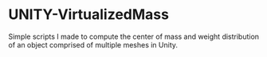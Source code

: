 # UNITY-VirtualizedMass
Simple scripts I made to compute the center of mass and weight distribution of an object comprised of multiple meshes in Unity.
